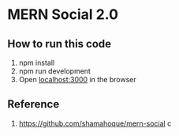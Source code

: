 # MERN Social 2.0

##  How to run this code
1. npm install 
2. npm run development 
3. Open [localhost:3000](http://localhost:3000/) in the browser

## Reference

1. https://github.com/shamahoque/mern-social
c